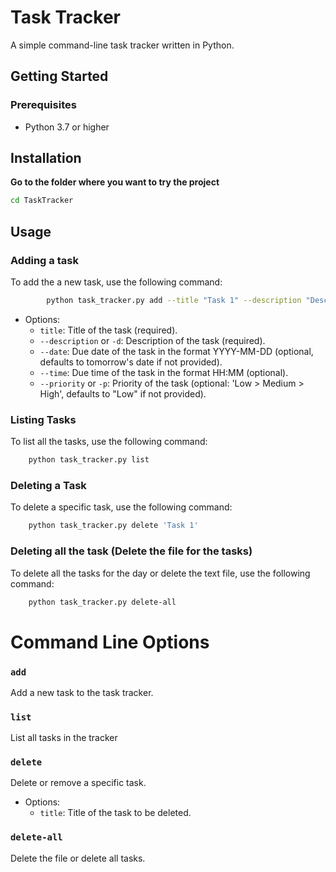 # Task Tracker

A simple command-line task tracker written in Python.

## Getting Started

### Prerequisites

- Python 3.7 or higher

## Installation

**Go to the folder where you want to try the project**

   ```bash
   cd TaskTracker 
   ```

## Usage

### Adding a task
To add the a new task, use the following command:
```bash
        python task_tracker.py add --title "Task 1" --description "Description of Task 1" --due "2023-12-31" 
```

* Options:
    * `title`: Title of the task (required).
    * `--description` or `-d`: Description of the task (required).
    * `--date`: Due date of the task in the format YYYY-MM-DD (optional, defaults to tomorrow's date if not provided).
    * `--time`: Due time of the task in the format HH:MM (optional).
    * `--priority` or `-p`: Priority of the task  (optional: 'Low > Medium > High',  defaults to "Low" if not provided).

### Listing Tasks
To list all the tasks, use the following command:
```bash
    python task_tracker.py list
```
### Deleting a Task
To delete a specific task, use the following command:
```bash
    python task_tracker.py delete 'Task 1'
```

### Deleting all the task (Delete the file for the tasks)
To delete all the tasks for the day or delete the text file, use the following command:
```bash
    python task_tracker.py delete-all
```

# Command Line Options

### **`add`**
Add a new task to the task tracker.

### **`list`**
List all tasks in the tracker

### **`delete`**
Delete or remove a specific task.

* Options: 
    - `title`: Title of the task to be deleted.

### **`delete-all`**
Delete the file or delete all tasks.